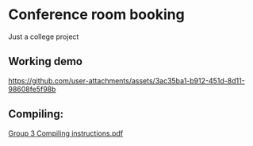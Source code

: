 # Conference room booking
Just a college project

## Working demo
https://github.com/user-attachments/assets/3ac35ba1-b912-451d-8d11-98608fe5f98b

## Compiling:

[Group 3 Compiling instructions.pdf](https://github.com/user-attachments/files/18110634/Group.3.Compiling.instructions.pdf)
